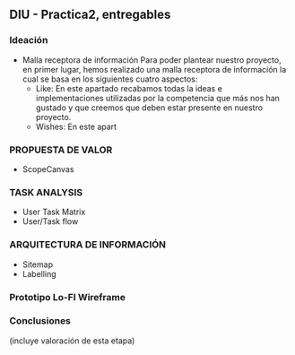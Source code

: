## DIU - Practica2, entregables

### Ideación 
* Malla receptora de información 
Para poder plantear nuestro proyecto, en primer lugar, hemos realizado una malla receptora de información la cual se basa en los siguientes cuatro aspectos:
  - Like: En este apartado recabamos todas la ideas e implementaciones utilizadas por la competencia que más nos han gustado y que creemos que deben estar presente en
  nuestro proyecto.
  - Wishes: En este apart


### PROPUESTA DE VALOR
* ScopeCanvas


### TASK ANALYSIS

* User Task Matrix 
* User/Task flow


### ARQUITECTURA DE INFORMACIÓN

* Sitemap 
* Labelling 


### Prototipo Lo-FI Wireframe 


### Conclusiones  
(incluye valoración de esta etapa)
